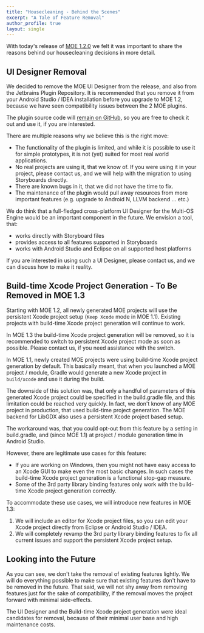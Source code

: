 ```yaml
---
title: "Housecleaning - Behind the Scenes"
excerpt: "A Tale of Feature Removal"
author_profile: true
layout: single
---
```


With today's release of [MOE 1.2.0](/blog/2016-09-29-moe-release-1.2.0/) we felt it was important to share the reasons behind our housecleaning decisions in more detail.

## UI Designer Removal

We decided to remove the MOE UI Designer from the release, and also from the Jetbrains Plugin Repository. It is recommended that you remove it from your Android Studio / IDEA installation before you upgrade to MOE 1.2, because we have seen compatibility issues between the 2 MOE plugins.

The plugin source code will [remain on GitHub](https://github.com/multi-os-engine/moe-ui-designer), so you are free to check it out and use it, if you are interested. 

There are multiple reasons why we believe this is the right move:

 * The functionality of the plugin is limited, and while it is possible to use it for simple prototypes, it is not (yet) suited for most real world applications.
 * No real projects are using it, that we know of. If you were using it in your project, please contact us, and we will help with the migration to using Storyboards directly.
 * There are known bugs in it, that we did not have the time to fix.
 * The maintenance of the plugin would pull away resources from more important features (e.g. upgrade to Android N, LLVM backend ... etc.)

We do think that a full-fledged cross-platform UI Designer for the Multi-OS Engine would be an important component in the future. We envision a tool, that: 

 * works directly with Storyboard files
 * provides access to all features supported in Storyboards
 * works with Android Studio and Eclipse on all supported host platforms

If you are interested in using such a UI Designer, please contact us, and we can discuss how to make it reality.

## Build-time Xcode Project Generation - To Be Removed in MOE 1.3

Starting with MOE 1.2, all newly generated MOE projects will use the persistent Xcode project setup (``Keep Xcode`` mode in MOE 1.1). Existing projects with build-time Xcode project generation will continue to work.

In MOE 1.3 the build-time Xcode project generation will be removed, so it is recommended to switch to persistent Xcode project mode as soon as possible. Please contact us, if you need assistance with the switch.

In MOE 1.1, newly created MOE projects were using build-time Xcode project generation by default. This basically meant, that when you launched a MOE project / module, Gradle would generate a new Xcode project in ``build/xcode`` and use it during the build. 

The downside of this solution was, that only a handful of parameters of this generated Xcode project could be specified in the build.gradle file, and this limitation could be reached very quickly. In fact, we don't know of any MOE project in production, that used build-time project generation. The MOE backend for LibGDX also uses a persistent Xcode project based setup.

The workaround was, that you could opt-out from this feature by a setting in build.gradle, and (since MOE 1.1) at project / module generation time in Android Studio.

However, there are legitimate use cases for this feature:

 * If you are working on Windows, then you might not have easy access to an Xcode GUI to make even the most basic changes. In such cases the build-time Xcode project generation is a functional stop-gap measure.
 * Some of the 3rd party library binding features only work with the build-time Xcode project generation correctly. 

To accommodate these use cases, we will introduce new features in MOE 1.3:

 1. We will include an editor for Xcode project files, so you can edit your Xcode project directly from Eclipse or Android Studio / IDEA.
 1. We will completely revamp the 3rd party library binding features to fix all current issues and support the persistent Xcode project setup.

## Looking into the Future

As you can see, we don't take the removal of existing features lightly.  We will do everything possible to make sure that existing features don't have to be removed in the future. That said, we will not shy away from removing features just for the sake of compatibility, if the removal moves the project forward with minimal side-effects.

The UI Designer and the Build-time Xcode project generation were ideal candidates for removal, because of their minimal user base and high maintenance costs.
